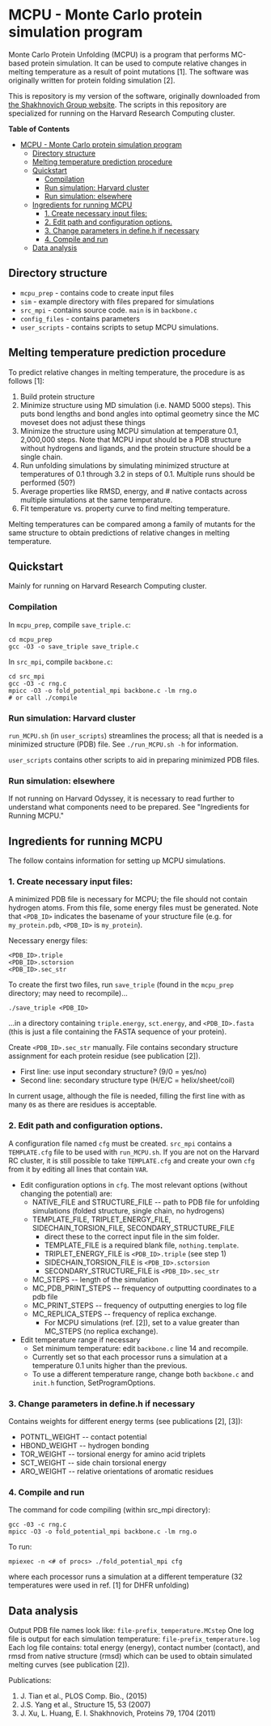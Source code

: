 # MCPU - Monte Carlo protein simulation program

Monte Carlo Protein Unfolding (MCPU) is a program that performs MC-based protein simulation. It can be used to compute relative changes in melting temperature as a result of point mutations [1]. The software was originally written for protein folding simulation [2]. 

This is repository is my version of the software, originally downloaded from [the Shakhnovich Group website](https://faculty.chemistry.harvard.edu/shakhnovich/software/monte-carlo-protein-unfolding-mcpu). The scripts in this repository are specialized for running on the Harvard Research Computing cluster.

<!-- markdown-toc start - Don't edit this section. Run M-x markdown-toc-refresh-toc -->
**Table of Contents**

- [MCPU - Monte Carlo protein simulation program](#mcpu---monte-carlo-protein-simulation-program)
    - [Directory structure](#directory-structure)
    - [Melting temperature prediction procedure](#melting-temperature-prediction-procedure)
    - [Quickstart](#quickstart)
        - [Compilation](#compilation)
        - [Run simulation: Harvard cluster](#run-simulation-harvard-cluster)
        - [Run simulation: elsewhere](#run-simulation-elsewhere)
    - [Ingredients for running MCPU](#ingredients-for-running-mcpu)
        - [1. Create necessary input files:](#1-create-necessary-input-files)
        - [2. Edit path and configuration options.](#2-edit-path-and-configuration-options)
        - [3. Change parameters in define.h if necessary](#3-change-parameters-in-defineh-if-necessary)
        - [4. Compile and run](#4-compile-and-run)
    - [Data analysis](#data-analysis)

<!-- markdown-toc end -->


## Directory structure
- `mcpu_prep` - contains code to create input files
- `sim` - example directory with files prepared for simulations
- `src_mpi` - contains source code. `main` is in `backbone.c`
- `config_files` - contains parameters
- `user_scripts` - contains scripts to setup MCPU simulations. 

## Melting temperature prediction procedure
To predict relative changes in melting temperature, the procedure is as follows [1]:

1. Build protein structure
2. Minimize structure using MD simulation (i.e. NAMD 5000 steps). This puts bond lengths and bond angles into optimal geometry since the MC moveset does not adjust these things
3. Minimize the structure using MCPU simulation at temperature 0.1, 2,000,000 steps. Note that MCPU input should be a PDB structure without hydrogens and ligands, and the protein structure should be a single chain.
4. Run unfolding simulations by simulating minimized structure at temperatures of 0.1 through 3.2 in steps of 0.1. Multiple runs should be performed (50?)
5. Average properties like RMSD, energy, and # native contacts across multiple simulations at the same temperature.
6. Fit temperature vs. property curve to find melting temperature.

Melting temperatures can be compared among a family of mutants for the same structure to obtain predictions of relative changes in melting temperature.

## Quickstart
Mainly for running on Harvard Research Computing cluster.

### Compilation
In `mcpu_prep`, compile `save_triple.c`:

    cd mcpu_prep
	gcc -O3 -o save_triple save_triple.c

In `src_mpi`, compile `backbone.c`:

    cd src_mpi
	gcc -O3 -c rng.c
	mpicc -O3 -o fold_potential_mpi backbone.c -lm rng.o
	# or call ./compile

### Run simulation: Harvard cluster
`run_MCPU.sh` (in `user_scripts`) streamlines the process; all that is needed is a minimized structure (PDB) file. See `./run_MCPU.sh -h` for information.

`user_scripts` contains other scripts to aid in preparing minimized PDB files.

### Run simulation: elsewhere
If not running on Harvard Odyssey, it is necessary to read further to understand what components need to be prepared. See "Ingredients for Running MCPU."

## Ingredients for running MCPU
The follow contains information for setting up MCPU simulations.

### 1. Create necessary input files:
A minimized PDB file is necessary for MCPU; the file should not contain hydrogen atoms. From this file, some energy files must be generated. Note that `<PDB_ID>` indicates the basename of your structure file (e.g. for `my_protein.pdb`, `<PDB_ID>` is `my_protein`).

Necessary energy files:

	<PDB_ID>.triple
	<PDB_ID>.sctorsion
	<PDB_ID>.sec_str

To create the first two files, run `save_triple` (found in the `mcpu_prep` directory; may need to recompile)...

	./save_triple <PDB_ID>

...in a directory containing `triple.energy`, `sct.energy`, and `<PDB_ID>.fasta` (this is just a file containing the FASTA sequence of your protein).

Create `<PDB_ID>.sec_str` manually. File contains secondary structure assignment for each protein residue (see publication [2]).

- First line: use input secondary structure? (9/0 = yes/no)
- Second line: secondary structure type (H/E/C = helix/sheet/coil)

In current usage, although the file is needed, filling the first line with as many ``0``s as there are residues is acceptable.

### 2. Edit path and configuration options. 
A configuration file named `cfg` must be created. `src_mpi` contains a `TEMPLATE.cfg` file to be used with `run_MCPU.sh`. If you are not on the Harvard RC cluster, it is still possible to take `TEMPLATE.cfg` and create your own `cfg` from it by editing all lines that contain `VAR`.

- Edit configuration options in `cfg`. The most relevant options (without changing the potential) are:
	- NATIVE_FILE and STRUCTURE_FILE -- path to PDB file for unfolding simulations (folded structure, single chain, no hydrogens)
	- TEMPLATE_FILE, TRIPLET_ENERGY_FILE, SIDECHAIN_TORSION_FILE, SECONDARY_STRUCTURE_FILE 
		- direct these to the correct input file in the sim folder. 
		- TEMPLATE_FILE is a required blank file, `nothing.template`.
		- TRIPLET_ENERGY_FILE is `<PDB_ID>.triple` (see step 1)
		- SIDECHAIN_TORSION_FILE is `<PDB_ID>.sctorsion`
		- SECONDARY_STRUCTURE_FILE is `<PDB_ID>.sec_str`
	- MC_STEPS -- length of the simulation
	- MC_PDB_PRINT_STEPS -- frequency of outputting coordinates to a pdb file
	- MC_PRINT_STEPS -- frequency of outputting energies to log file
	- MC_REPLICA_STEPS -- frequency of replica exchange. 
		- For MCPU simulations (ref. [2]), set to a value greater than MC_STEPS (no replica exchange).
- Edit temperature range if necessary 
	- Set minimum temperature: edit `backbone.c` line 14 and recompile.
	- Currently set so that each processor runs a simulation at a temperature 0.1 units higher than the previous.
	- To use a different temperature range, change both `backbone.c` and `init.h` function, SetProgramOptions. 


### 3. Change parameters in define.h if necessary
Contains weights for different energy terms (see publications [2], [3]): 

- POTNTL_WEIGHT -- contact potential
- HBOND_WEIGHT -- hydrogen bonding
- TOR_WEIGHT -- torsional energy for amino acid triplets
- SCT_WEIGHT -- side chain torsional energy
- ARO_WEIGHT -- relative orientations of aromatic residues


### 4. Compile and run
The command for code compiling (within src_mpi directory):

	gcc -03 -c rng.c
    mpicc -O3 -o fold_potential_mpi backbone.c -lm rng.o

To run:

    mpiexec -n <# of procs> ./fold_potential_mpi cfg

where each processor runs a simulation at a different temperature (32 temperatures were used in ref. [1] for DHFR unfolding)

## Data analysis
Output PDB file names look like: `file-prefix_temperature.MCstep`
One log file is output for each simulation temperature: `file-prefix_temperature.log`
Each log file contains:
total energy (energy), contact number (contact), and rmsd from native structure (rmsd)
which can be used to obtain simulated melting curves (see publication [2]).


Publications:
1. J. Tian et al., PLOS Comp. Bio., (2015)
2. J.S. Yang et al., Structure 15, 53 (2007)
3. J. Xu, L. Huang, E. I. Shakhnovich, Proteins 79, 1704 (2011)
